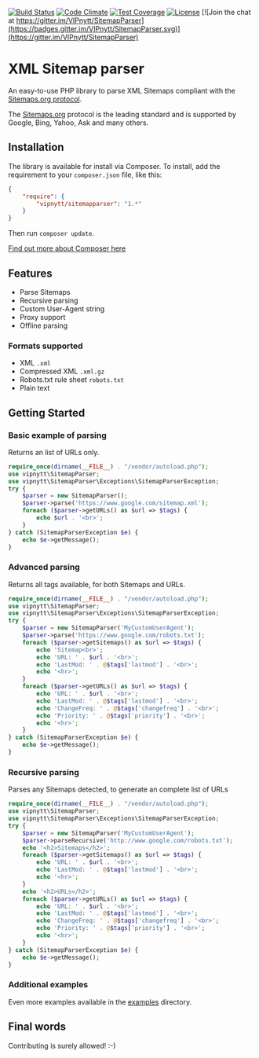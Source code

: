 [![Build Status](https://travis-ci.org/VIPnytt/SitemapParser.svg?branch=master)](https://travis-ci.org/VIPnytt/X-Robots-Tag-parser) [![Code Climate](https://codeclimate.com/github/VIPnytt/SitemapParser/badges/gpa.svg)](https://codeclimate.com/github/VIPnytt/SitemapParser) [![Test Coverage](https://codeclimate.com/github/VIPnytt/SitemapParser/badges/coverage.svg)](https://codeclimate.com/github/VIPnytt/SitemapParser/coverage) [![License](https://poser.pugx.org/VIPnytt/SitemapParser/license)](https://packagist.org/packages/VIPnytt/SitemapParser) [![Join the chat at https://gitter.im/VIPnytt/SitemapParser](https://badges.gitter.im/VIPnytt/SitemapParser.svg)](https://gitter.im/VIPnytt/SitemapParser)

# XML Sitemap parser
An easy-to-use PHP library to parse XML Sitemaps compliant with the [Sitemaps.org protocol](http://www.sitemaps.org/protocol.html).

The [Sitemaps.org](http://www.sitemaps.org/) protocol is the leading standard and is supported by Google, Bing, Yahoo, Ask and many others.

## Installation
The library is available for install via Composer. To install, add the requirement to your `composer.json` file, like this:
```json
{
    "require": {
        "vipnytt/sitemapparser": "1.*"
    }
}
```

Then run `composer update`.

[Find out more about Composer here](https://getcomposer.org)

## Features
- Parse Sitemaps
- Recursive parsing
- Custom User-Agent string
- Proxy support
- Offline parsing

### Formats supported
- XML `.xml`
- Compressed XML `.xml.gz`
- Robots.txt rule sheet `robots.txt`
- Plain text


## Getting Started

### Basic example of parsing
Returns an list of URLs only.
```php
require_once(dirname(__FILE__) . "/vendor/autoload.php");
use vipnytt\SitemapParser;
use vipnytt\SitemapParser\Exceptions\SitemapParserException;
try {
    $parser = new SitemapParser();
    $parser->parse('https://www.google.com/sitemap.xml');
    foreach ($parser->getURLs() as $url => $tags) {
        echo $url . '<br>';
    }
} catch (SitemapParserException $e) {
    echo $e->getMessage();
}
```

### Advanced parsing
Returns all tags available, for both Sitemaps and URLs.
```php
require_once(dirname(__FILE__) . "/vendor/autoload.php");
use vipnytt\SitemapParser;
use vipnytt\SitemapParser\Exceptions\SitemapParserException;
try {
    $parser = new SitemapParser('MyCustomUserAgent');
    $parser->parse('https://www.google.com/robots.txt');
    foreach ($parser->getSitemaps() as $url => $tags) {
        echo 'Sitemap<br>';
        echo 'URL: ' . $url . '<br>';
        echo 'LastMod: ' . @$tags['lastmod'] . '<br>';
        echo '<hr>';
    }
    foreach ($parser->getURLs() as $url => $tags) {
        echo 'URL: ' . $url . '<br>';
        echo 'LastMod: ' . @$tags['lastmod'] . '<br>';
        echo 'ChangeFreq: ' . @$tags['changefreq'] . '<br>';
        echo 'Priority: ' . @$tags['priority'] . '<br>';
        echo '<hr>';
    }
} catch (SitemapParserException $e) {
    echo $e->getMessage();
}
```

### Recursive parsing
Parses any Sitemaps detected, to generate an complete list of URLs
```php
require_once(dirname(__FILE__) . "/vendor/autoload.php");
use vipnytt\SitemapParser;
use vipnytt\SitemapParser\Exceptions\SitemapParserException;
try {
    $parser = new SitemapParser('MyCustomUserAgent');
    $parser->parseRecursive('http://www.google.com/robots.txt');
    echo '<h2>Sitemaps</h2>';
    foreach ($parser->getSitemaps() as $url => $tags) {
        echo 'URL: ' . $url . '<br>';
        echo 'LastMod: ' . @$tags['lastmod'] . '<br>';
        echo '<hr>';
    }
    echo '<h2>URLs</h2>';
    foreach ($parser->getURLs() as $url => $tags) {
        echo 'URL: ' . $url . '<br>';
        echo 'LastMod: ' . @$tags['lastmod'] . '<br>';
        echo 'ChangeFreq: ' . @$tags['changefreq'] . '<br>';
        echo 'Priority: ' . @$tags['priority'] . '<br>';
        echo '<hr>';
    }
} catch (SitemapParserException $e) {
    echo $e->getMessage();
}
```

### Additional examples
Even more examples available in the [examples](https://github.com/VIPnytt/SitemapParser/tree/master/examples) directory.

## Final words

Contributing is surely allowed! :-)
